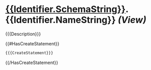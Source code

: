 ﻿# [{{Identifier.SchemaString}}](./{{Identifier.SchemaString}}.md).{{Identifier.NameString}} *(View)*
{{{Description}}}

{{#HasCreateStatement}}
```SQL
{{{CreateStatement}}}
```
{{/HasCreateStatement}}